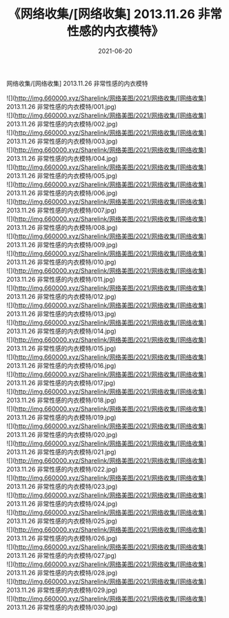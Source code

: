﻿---
layout: post
title:  《网络收集/[网络收集] 2013.11.26 非常性感的内衣模特》
date:   2021-06-20
img: http://img.660000.xyz/Sharelink/网络美图/2021/网络收集/[网络收集] 2013.11.26 非常性感的内衣模特/000.jpg
categories: [美女, 清纯, 唯美]
---

网络收集/[网络收集] 2013.11.26 非常性感的内衣模特

 ![](http://img.660000.xyz/Sharelink/网络美图/2021/网络收集/[网络收集] 2013.11.26 非常性感的内衣模特/001.jpg) <br>![](http://img.660000.xyz/Sharelink/网络美图/2021/网络收集/[网络收集] 2013.11.26 非常性感的内衣模特/002.jpg) <br>![](http://img.660000.xyz/Sharelink/网络美图/2021/网络收集/[网络收集] 2013.11.26 非常性感的内衣模特/003.jpg) <br>![](http://img.660000.xyz/Sharelink/网络美图/2021/网络收集/[网络收集] 2013.11.26 非常性感的内衣模特/004.jpg) <br>![](http://img.660000.xyz/Sharelink/网络美图/2021/网络收集/[网络收集] 2013.11.26 非常性感的内衣模特/005.jpg) <br>![](http://img.660000.xyz/Sharelink/网络美图/2021/网络收集/[网络收集] 2013.11.26 非常性感的内衣模特/006.jpg) <br>![](http://img.660000.xyz/Sharelink/网络美图/2021/网络收集/[网络收集] 2013.11.26 非常性感的内衣模特/007.jpg) <br>![](http://img.660000.xyz/Sharelink/网络美图/2021/网络收集/[网络收集] 2013.11.26 非常性感的内衣模特/008.jpg) <br>![](http://img.660000.xyz/Sharelink/网络美图/2021/网络收集/[网络收集] 2013.11.26 非常性感的内衣模特/009.jpg) <br>![](http://img.660000.xyz/Sharelink/网络美图/2021/网络收集/[网络收集] 2013.11.26 非常性感的内衣模特/010.jpg) <br>![](http://img.660000.xyz/Sharelink/网络美图/2021/网络收集/[网络收集] 2013.11.26 非常性感的内衣模特/011.jpg) <br>![](http://img.660000.xyz/Sharelink/网络美图/2021/网络收集/[网络收集] 2013.11.26 非常性感的内衣模特/012.jpg) <br>![](http://img.660000.xyz/Sharelink/网络美图/2021/网络收集/[网络收集] 2013.11.26 非常性感的内衣模特/013.jpg) <br>![](http://img.660000.xyz/Sharelink/网络美图/2021/网络收集/[网络收集] 2013.11.26 非常性感的内衣模特/014.jpg) <br>![](http://img.660000.xyz/Sharelink/网络美图/2021/网络收集/[网络收集] 2013.11.26 非常性感的内衣模特/015.jpg) <br>![](http://img.660000.xyz/Sharelink/网络美图/2021/网络收集/[网络收集] 2013.11.26 非常性感的内衣模特/016.jpg) <br>![](http://img.660000.xyz/Sharelink/网络美图/2021/网络收集/[网络收集] 2013.11.26 非常性感的内衣模特/017.jpg) <br>![](http://img.660000.xyz/Sharelink/网络美图/2021/网络收集/[网络收集] 2013.11.26 非常性感的内衣模特/018.jpg) <br>![](http://img.660000.xyz/Sharelink/网络美图/2021/网络收集/[网络收集] 2013.11.26 非常性感的内衣模特/019.jpg) <br>![](http://img.660000.xyz/Sharelink/网络美图/2021/网络收集/[网络收集] 2013.11.26 非常性感的内衣模特/020.jpg) <br>![](http://img.660000.xyz/Sharelink/网络美图/2021/网络收集/[网络收集] 2013.11.26 非常性感的内衣模特/021.jpg) <br>![](http://img.660000.xyz/Sharelink/网络美图/2021/网络收集/[网络收集] 2013.11.26 非常性感的内衣模特/022.jpg) <br>![](http://img.660000.xyz/Sharelink/网络美图/2021/网络收集/[网络收集] 2013.11.26 非常性感的内衣模特/023.jpg) <br>![](http://img.660000.xyz/Sharelink/网络美图/2021/网络收集/[网络收集] 2013.11.26 非常性感的内衣模特/024.jpg) <br>![](http://img.660000.xyz/Sharelink/网络美图/2021/网络收集/[网络收集] 2013.11.26 非常性感的内衣模特/025.jpg) <br>![](http://img.660000.xyz/Sharelink/网络美图/2021/网络收集/[网络收集] 2013.11.26 非常性感的内衣模特/026.jpg) <br>![](http://img.660000.xyz/Sharelink/网络美图/2021/网络收集/[网络收集] 2013.11.26 非常性感的内衣模特/027.jpg) <br>![](http://img.660000.xyz/Sharelink/网络美图/2021/网络收集/[网络收集] 2013.11.26 非常性感的内衣模特/028.jpg) <br>![](http://img.660000.xyz/Sharelink/网络美图/2021/网络收集/[网络收集] 2013.11.26 非常性感的内衣模特/029.jpg) <br>![](http://img.660000.xyz/Sharelink/网络美图/2021/网络收集/[网络收集] 2013.11.26 非常性感的内衣模特/030.jpg) <br>